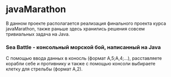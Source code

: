 # javaMarathon

В данном проекте располагается реализация финального проекта курса javaMarathon,
также раньше здесь хранились решения совсем тривиальных задача на Java.

### Sea Battle - консольный морской бой, написанный на Java

С помощью ввода данных в коносль (формат А,5;А,4;...), расставляете корабли
себе и противнику и также с помощью консоли выбираете клетку для стрельбы
(формат А,2).

